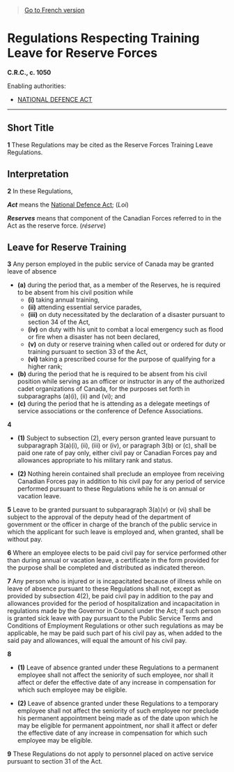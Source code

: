> [Go to French version](/fr/Règlements/Codification%20des%20règlements%20du%20Canada/1001-1100/C.R.C.,%20ch.%201050.md)

# Regulations Respecting Training Leave for Reserve Forces

**C.R.C., c. 1050**

Enabling authorities: 
- [NATIONAL DEFENCE ACT](/en/Acts/Revised%20Statutes%20of%20Canada/N/N-5.md)

----------



## Short Title


**1** These Regulations may be cited as the Reserve Forces Training Leave Regulations.




## Interpretation


**2** In these Regulations,

***Act*** means the [National Defence Act](/en/Acts/Revised%20Statutes%20of%20Canada/N/N-5.md); (*Loi*)

***Reserves*** means that component of the Canadian Forces referred to in the Act as the reserve force. (*réserve*)




## Leave for Reserve Training


**3** Any person employed in the public service of Canada may be granted leave of absence
- **(a)** during the period that, as a member of the Reserves, he is required to be absent from his civil position while
	- **(i)** taking annual training,
	- **(ii)** attending essential service parades,
	- **(iii)** on duty necessitated by the declaration of a disaster pursuant to section 34 of the Act,
	- **(iv)** on duty with his unit to combat a local emergency such as flood or fire when a disaster has not been declared,
	- **(v)** on duty or reserve training when called out or ordered for duty or training pursuant to section 33 of the Act,
	- **(vi)** taking a prescribed course for the purpose of qualifying for a higher rank;
- **(b)** during the period that he is required to be absent from his civil position while serving as an officer or instructor in any of the authorized cadet organizations of Canada, for the purposes set forth in subparagraphs (a)(i), (ii) and (vi); and
- **(c)** during the period that he is attending as a delegate meetings of service associations or the conference of Defence Associations.



**4** 

- **(1)** Subject to subsection (2), every person granted leave pursuant to subparagraph 3(a)(i), (ii), (iii) or (iv), or paragraph 3(b) or (c), shall be paid one rate of pay only, either civil pay or Canadian Forces pay and allowances appropriate to his military rank and status.

- **(2)** Nothing herein contained shall preclude an employee from receiving Canadian Forces pay in addition to his civil pay for any period of service performed pursuant to these Regulations while he is on annual or vacation leave.



**5** Leave to be granted pursuant to subparagraph 3(a)(v) or (vi) shall be subject to the approval of the deputy head of the department of government or the officer in charge of the branch of the public service in which the applicant for such leave is employed and, when granted, shall be without pay.



**6** Where an employee elects to be paid civil pay for service performed other than during annual or vacation leave, a certificate in the form provided for the purpose shall be completed and distributed as indicated thereon.



**7** Any person who is injured or is incapacitated because of illness while on leave of absence pursuant to these Regulations shall not, except as provided by subsection 4(2), be paid civil pay in addition to the pay and allowances provided for the period of hospitalization and incapacitation in regulations made by the Governor in Council under the Act; if such person is granted sick leave with pay pursuant to the Public Service Terms and Conditions of Employment Regulations or other such regulations as may be applicable, he may be paid such part of his civil pay as, when added to the said pay and allowances, will equal the amount of his civil pay.



**8** 

- **(1)** Leave of absence granted under these Regulations to a permanent employee shall not affect the seniority of such employee, nor shall it affect or defer the effective date of any increase in compensation for which such employee may be eligible.

- **(2)** Leave of absence granted under these Regulations to a temporary employee shall not affect the seniority of such employee nor preclude his permanent appointment being made as of the date upon which he may be eligible for permanent appointment, nor shall it affect or defer the effective date of any increase in compensation for which such employee may be eligible.



**9** These Regulations do not apply to personnel placed on active service pursuant to section 31 of the Act.


